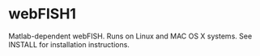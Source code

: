webFISH1
========

Matlab-dependent webFISH.
Runs on Linux and MAC OS X systems.
See INSTALL for installation instructions.
